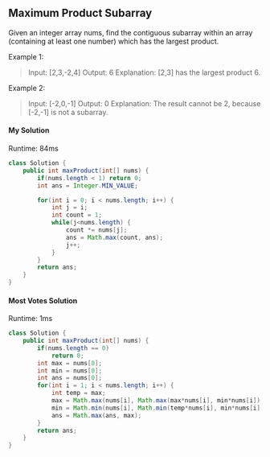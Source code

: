 ## Maximum Product Subarray

Given an integer array nums, find the contiguous subarray within an array (containing at least one number) which has the largest product.

Example 1:

>Input: [2,3,-2,4]
Output: 6
Explanation: [2,3] has the largest product 6.

Example 2:

>Input: [-2,0,-1]
Output: 0
Explanation: The result cannot be 2, because [-2,-1] is not a subarray.

#### My Solution

Runtime: 84ms

```Java
class Solution {
    public int maxProduct(int[] nums) {
        if(nums.length < 1) return 0;
        int ans = Integer.MIN_VALUE;

        for(int i = 0; i < nums.length; i++) {
            int j = i;
            int count = 1;
            while(j<nums.length) {
                count *= nums[j];
                ans = Math.max(count, ans);
                j++;
            }
        }
        return ans;
    }
}
```


#### Most Votes Solution

Runtime: 1ms

```Java
class Solution {
    public int maxProduct(int[] nums) {
        if(nums.length == 0)
            return 0;
        int max = nums[0];
        int min = nums[0];
        int ans = nums[0];
        for(int i = 1; i < nums.length; i++) {
            int temp = max;
            max = Math.max(nums[i], Math.max(max*nums[i], min*nums[i]));
            min = Math.min(nums[i], Math.min(temp*nums[i], min*nums[i]));
            ans = Math.max(ans, max);
        }
        return ans;
    }
}
```
